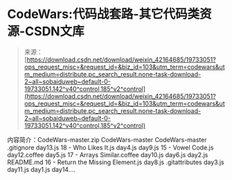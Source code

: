 <!--yml
category: codewars
date: 2022-08-13 11:34:27
-->

# CodeWars:代码战套路-其它代码类资源-CSDN文库

> 来源：[https://download.csdn.net/download/weixin_42164685/19733051?ops_request_misc=&request_id=&biz_id=103&utm_term=codewars&utm_medium=distribute.pc_search_result.none-task-download-2~all~sobaiduweb~default-0-19733051.142^v40^control,185^v2^control](https://download.csdn.net/download/weixin_42164685/19733051?ops_request_misc=&request_id=&biz_id=103&utm_term=codewars&utm_medium=distribute.pc_search_result.none-task-download-2~all~sobaiduweb~default-0-19733051.142^v40^control,185^v2^control)

内容简介：CodeWars-master.zip CodeWars-master CodeWars-master .gitignore day13.js 18 - Who Likes It.js day4.js day9.js 15 - Vowel Code.js day12.coffee day5.js 17 - Arrays Similar.coffee day10.js day6.js day2.js README.md 16 - Return the Missing Element.js day8.js .gitattributes day3.js day11.js day1.js day14....